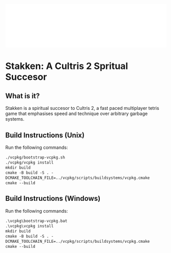 
![Logo](https://github.com/Eli5723/StakkenRefactor/blob/master/release/resources/textures/logo.png?raw=true)
# Stakken: A Cultris 2 Spritual Succesor

## What is it?
Stakken is a spiritual succesor to Cultris 2, a fast paced multiplayer tetris game that emphasises speed and technique over arbitrary garbage systems.

## Build Instructions (Unix)
Run the following commands:

```
./vcpkg/bootstrap-vcpkg.sh
./vcpkg/vcpkg install
mkdir build
cmake -B build -S . -DCMAKE_TOOLCHAIN_FILE=../vcpkg/scripts/buildsystems/vcpkg.cmake
cmake --build
```

## Build Instructions (Windows)
Run the following commands:

```
.\vcpkg\bootstrap-vcpkg.bat
.\vcpkg\vcpkg install
mkdir build
cmake -B build -S . -DCMAKE_TOOLCHAIN_FILE=../vcpkg/scripts/buildsystems/vcpkg.cmake
cmake --build
```
